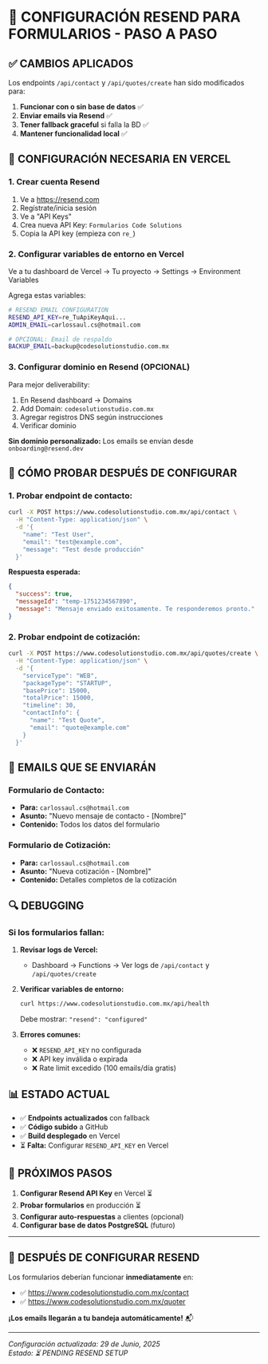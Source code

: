 # 🚀 CONFIGURACIÓN RESEND PARA FORMULARIOS - PASO A PASO

## ✅ **CAMBIOS APLICADOS**

Los endpoints `/api/contact` y `/api/quotes/create` han sido modificados para:

1. **Funcionar con o sin base de datos** ✅
2. **Enviar emails via Resend** ✅  
3. **Tener fallback graceful** si falla la BD ✅
4. **Mantener funcionalidad local** ✅

## 🔧 **CONFIGURACIÓN NECESARIA EN VERCEL**

### **1. Crear cuenta Resend**
1. Ve a https://resend.com
2. Regístrate/inicia sesión
3. Ve a "API Keys" 
4. Crea nueva API Key: `Formularios Code Solutions`
5. Copia la API key (empieza con `re_`)

### **2. Configurar variables de entorno en Vercel**

Ve a tu dashboard de Vercel → Tu proyecto → Settings → Environment Variables

Agrega estas variables:

```bash
# RESEND EMAIL CONFIGURATION
RESEND_API_KEY=re_TuApiKeyAqui...
ADMIN_EMAIL=carlossaul.cs@hotmail.com

# OPCIONAL: Email de respaldo
BACKUP_EMAIL=backup@codesolutionstudio.com.mx
```

### **3. Configurar dominio en Resend (OPCIONAL)**

Para mejor deliverability:

1. En Resend dashboard → Domains
2. Add Domain: `codesolutionstudio.com.mx`
3. Agregar registros DNS según instrucciones
4. Verificar dominio

**Sin dominio personalizado:** Los emails se envían desde `onboarding@resend.dev`

## 🧪 **CÓMO PROBAR DESPUÉS DE CONFIGURAR**

### **1. Probar endpoint de contacto:**
```bash
curl -X POST https://www.codesolutionstudio.com.mx/api/contact \
  -H "Content-Type: application/json" \
  -d '{
    "name": "Test User",
    "email": "test@example.com", 
    "message": "Test desde producción"
  }'
```

**Respuesta esperada:**
```json
{
  "success": true,
  "messageId": "temp-1751234567890",
  "message": "Mensaje enviado exitosamente. Te responderemos pronto."
}
```

### **2. Probar endpoint de cotización:**
```bash
curl -X POST https://www.codesolutionstudio.com.mx/api/quotes/create \
  -H "Content-Type: application/json" \
  -d '{
    "serviceType": "WEB",
    "packageType": "STARTUP", 
    "basePrice": 15000,
    "totalPrice": 15000,
    "timeline": 30,
    "contactInfo": {
      "name": "Test Quote",
      "email": "quote@example.com"
    }
  }'
```

## 📧 **EMAILS QUE SE ENVIARÁN**

### **Formulario de Contacto:**
- **Para:** `carlossaul.cs@hotmail.com`
- **Asunto:** "Nuevo mensaje de contacto - [Nombre]"
- **Contenido:** Todos los datos del formulario

### **Formulario de Cotización:**
- **Para:** `carlossaul.cs@hotmail.com` 
- **Asunto:** "Nueva cotización - [Nombre]"
- **Contenido:** Detalles completos de la cotización

## 🔍 **DEBUGGING**

### **Si los formularios fallan:**

1. **Revisar logs de Vercel:**
   - Dashboard → Functions → Ver logs de `/api/contact` y `/api/quotes/create`

2. **Verificar variables de entorno:**
   ```bash
   curl https://www.codesolutionstudio.com.mx/api/health
   ```
   Debe mostrar: `"resend": "configured"`

3. **Errores comunes:**
   - ❌ `RESEND_API_KEY` no configurada
   - ❌ API key inválida o expirada
   - ❌ Rate limit excedido (100 emails/día gratis)

## 📊 **ESTADO ACTUAL**

- ✅ **Endpoints actualizados** con fallback
- ✅ **Código subido** a GitHub
- ✅ **Build desplegado** en Vercel
- ⏳ **Falta:** Configurar `RESEND_API_KEY` en Vercel

## 🎯 **PRÓXIMOS PASOS**

1. **Configurar Resend API Key** en Vercel ⏳
2. **Probar formularios** en producción ⏳
3. **Configurar auto-respuestas** a clientes (opcional)
4. **Configurar base de datos PostgreSQL** (futuro)

---

## 🚀 **DESPUÉS DE CONFIGURAR RESEND**

Los formularios deberían funcionar **inmediatamente** en:
- ✅ https://www.codesolutionstudio.com.mx/contact
- ✅ https://www.codesolutionstudio.com.mx/quoter

**¡Los emails llegarán a tu bandeja automáticamente!** 📬

---

*Configuración actualizada: 29 de Junio, 2025*  
*Estado: ⏳ PENDING RESEND SETUP*
